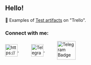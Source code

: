 ## Hello!

<p dir="auto">
    <g-emoji class="g-emoji" alias="memo" fallback-src="https://github.githubassets.com/images/icons/emoji/unicode/1f4dd.png">📝
    </g-emoji> Examples of <a href="https://trello.com/w/test_practice">Test artifacts</a> on "Trello".
</p>

### Connect with me:

<a href="https://linkedin.com/in/karina-vyalova" rel="nofollow">
    <img align="center" src="https://cdn-icons-png.flaticon.com/512/174/174857.png" alt="https://www.linkedin.com/in/karina-vyalova" width="40" style="max-width: 100%;">
</a>

<a href="https://t.me/karina_vka" rel="nofollow">
    <img align="center" src="https://upload.wikimedia.org/wikipedia/commons/thumb/8/83/Telegram_2019_Logo.svg/160px-Telegram_2019_Logo.svg.png" alt="Telegram Badge" width="40px" style="margin-left: 40px; max-width: 100%;">
</a>

<a href="mailto:vyalova.k.a@gmail.com">
<img align="center" src="https://encrypted-tbn0.gstatic.com/images?q=tbn:ANd9GcS5VwwfSuBiy8EMGHpJHYG9BNPYkJhTeXcG7N6VHxAF5A&s" alt="Telegram Badge" width="60px" style="margin-left: 40px; max-width: 100%;">
</a>







